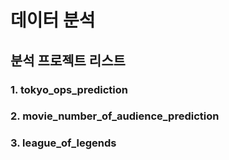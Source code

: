 # 데이터 분석

## 분석 프로젝트 리스트
### 1. tokyo_ops_prediction
### 2. movie_number_of_audience_prediction
### 3. league_of_legends
